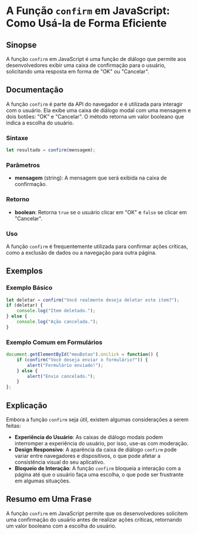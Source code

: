 <!--
Meta Description: # A Função `confirm` em JavaScript: Como Usá-la de Forma Eficiente ## Sinopse A função `confirm` em JavaScript é uma função de diálogo que permite aos...
Meta Keywords: confirm, usuário, função, uma, que
-->

# A Função `confirm` em JavaScript: Como Usá-la de Forma Eficiente

## Sinopse
A função `confirm` em JavaScript é uma função de diálogo que permite aos desenvolvedores exibir uma caixa de confirmação para o usuário, solicitando uma resposta em forma de "OK" ou "Cancelar".

## Documentação
A função `confirm` é parte da API do navegador e é utilizada para interagir com o usuário. Ela exibe uma caixa de diálogo modal com uma mensagem e dois botões: "OK" e "Cancelar". O método retorna um valor booleano que indica a escolha do usuário.

### Sintaxe
```javascript
let resultado = confirm(mensagem);
```

### Parâmetros
- **mensagem** (string): A mensagem que será exibida na caixa de confirmação.

### Retorno
- **boolean**: Retorna `true` se o usuário clicar em "OK" e `false` se clicar em "Cancelar".

### Uso
A função `confirm` é frequentemente utilizada para confirmar ações críticas, como a exclusão de dados ou a navegação para outra página.

## Exemplos

### Exemplo Básico
```javascript
let deletar = confirm("Você realmente deseja deletar este item?");
if (deletar) {
    console.log("Item deletado.");
} else {
    console.log("Ação cancelada.");
}
```

### Exemplo Comum em Formulários
```javascript
document.getElementById("meuBotao").onclick = function() {
    if (confirm("Você deseja enviar o formulário?")) {
        alert("Formulário enviado!");
    } else {
        alert("Envio cancelado.");
    }
};
```

## Explicação
Embora a função `confirm` seja útil, existem algumas considerações a serem feitas:

- **Experiência do Usuário**: As caixas de diálogo modais podem interromper a experiência do usuário, por isso, use-as com moderação.
- **Design Responsivo**: A aparência da caixa de diálogo `confirm` pode variar entre navegadores e dispositivos, o que pode afetar a consistência visual do seu aplicativo.
- **Bloqueio de Interação**: A função `confirm` bloqueia a interação com a página até que o usuário faça uma escolha, o que pode ser frustrante em algumas situações.

## Resumo em Uma Frase
A função `confirm` em JavaScript permite que os desenvolvedores solicitem uma confirmação do usuário antes de realizar ações críticas, retornando um valor booleano com a escolha do usuário.